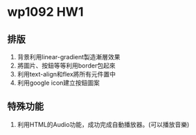 # wp1092 HW1
## 排版
1. 背景利用linear-gradient製造漸層效果
2. 將圖片、按鈕等等利用border包起來
3. 利用text-align和flex將所有元件置中
4. 利用google icon建立按鈕圖案
## 特殊功能
1. 利用HTML的Audio功能，成功完成自動播放器。(可以播放音樂)